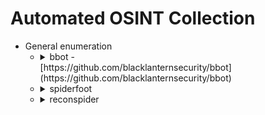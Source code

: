 <!---------------------------------------------------------------------------------
Copyright: (c) BLS OPS LLC.
This program is free software: you can redistribute it and/or modify
it under the terms of the GNU General Public License as published by
the Free Software Foundation, version 3.
This program is distributed in the hope that it will be useful,
but WITHOUT ANY WARRANTY; without even the implied warranty of
MERCHANTABILITY or FITNESS FOR A PARTICULAR PURPOSE. See the
GNU General Public License for more details.
You should have received a copy of the GNU General Public License
along with this program. If not, see <https://www.gnu.org/licenses/>.
--------------------------------------------------------------------------------->
# Automated OSINT Collection
* General enumeration
	* <details><summary>bbot -<br />[https://github.com/blacklanternsecurity/bbot](https://github.com/blacklanternsecurity/bbot)</summary><p>
		* <details><summary>Overview</summary><p>
			* Recommended for broad enumeration
			* Recommended use is to use all modules at the start, as BBOT runs recurscively and feeds its data collection back into collectors.
		* <details><summary>Usage Images and Gifs</summary><p>
			<img src="https://user-images.githubusercontent.com/20261699/182274919-d4f5aa69-993a-40aa-95d5-f5e69e96026c.gif" style="float": left; width="1200" />
		* <details><summary>Setup</summary><p>
			* bbot install. Recommended: pipx, as pipx creates a virtual environment distinct to bbot.

					pipx install bbot
			* Neo4j
				* Dockerized

						docker run -p 7687:7687 -p 7474:7474 --env NEO4J_AUTH=neo4j/bbotislife neo4j
			* Other required tools
				* By default, bbot will install 
		* Examples
			* Example 1: Quick start, use all safe modules

					bbot --targets
			* Example 2: Run a safe, passive scan

					bbot --targets
			* Example 3: Run bbot with "deadly" option (e.g., nuclei scans), but limit scan to only modules with specified flags

					bbot --allow-deadly -rf active,aggressive,brute-force,deadly,passive,portscan,report,safe,slow,subdomain-enum,web --targets 
			* Example 4: list modules

					bbot -l
			* Example 5: subdomain enumeration

					bbot --flags subdomain-enum --modules naabu httpx --targets evilcorp.com
			* Example 6: passive modules only

					bbot --flags passive --targets evilcorp.com
			* Example 7: Capture web screenshots with gowitness

					bbot -m naabu httpx gowitness --name my_scan --output-dir . -t evilcorp.com 1.2.3.4/28 4.3.2.1 targets.txt
			* Example 8: web spider (search for emails, etc.)

					bbot -m httpx -c web_spider_distance=2 web_spider_depth=2 -t www.evilcorp.com
	* <details><summary>spiderfoot</summary><p>
	* <details><summary>reconspider</summary><p>